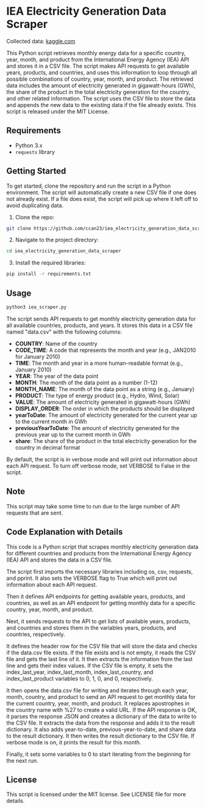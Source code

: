 # IEA Electricity Generation Data Scraper

Collected data: [kaggle.com](https://www.kaggle.com/datasets/ccanb23/iea-monthly-electricity-statistics)

This Python script retrieves monthly energy data for a specific country, year, month, and product from the International Energy Agency (IEA) API and stores it in a CSV file. The script makes API requests to get available years, products, and countries, and uses this information to loop through all possible combinations of country, year, month, and product. The retrieved data includes the amount of electricity generated in gigawatt-hours (GWh), the share of the product in the total electricity generation for the country, and other related information. The script uses the CSV file to store the data and appends the new data to the existing data if the file already exists. This script is released under the MIT License.

## Requirements
* Python 3.x
* `requests` library

## Getting Started
To get started, clone the repository and run the script in a Python environment. The script will automatically create a new CSV file if one does not already exist. If a file does exist, the script will pick up where it left off to avoid duplicating data.

1. Clone the repo:
```sh
git clone https://github.com/ccan23/iea_electricity_generation_data_scraper.git
```

2. Navigate to the project directory:
```sh
cd iea_electricity_generation_data_scraper
```

3. Install the required libraries:
```sh
pip install -r requirements.txt
```

## Usage
```sh
python3 iea_scraper.py
```

The script sends API requests to get monthly electricity generation data for all available countries, products, and years. It stores this data in a CSV file named "data.csv" with the following columns:

* **COUNTRY**: Name of the country
* **CODE_TIME**: A code that represents the month and year (e.g., JAN2010 for January 2010)
* **TIME**: The month and year in a more human-readable format (e.g., January 2010)
* **YEAR**: The year of the data point
* **MONTH**: The month of the data point as a number (1-12)
* **MONTH_NAME**: The month of the data point as a string (e.g., January)
* **PRODUCT**: The type of energy product (e.g., Hydro, Wind, Solar)
* **VALUE**: The amount of electricity generated in gigawatt-hours (GWh)
* **DISPLAY_ORDER**: The order in which the products should be displayed
* **yearToDate**: The amount of electricity generated for the current year up to the current month in GWh
* **previousYearToDate**: The amount of electricity generated for the previous year up to the current month in GWh
* **share**: The share of the product in the total electricity generation for the country in decimal format

By default, the script is in verbose mode and will print out information about each API request. To turn off verbose mode, set VERBOSE to False in the script.

## Note
This script may take some time to run due to the large number of API requests that are sent.

## Code Explanation with Details
This code is a Python script that scrapes monthly electricity generation data for different countries and products from the International Energy Agency (IEA) API and stores the data in a CSV file.

The script first imports the necessary libraries including os, csv, requests, and pprint. It also sets the VERBOSE flag to True which will print out information about each API request.

Then it defines API endpoints for getting available years, products, and countries, as well as an API endpoint for getting monthly data for a specific country, year, month, and product.

Next, it sends requests to the API to get lists of available years, products, and countries and stores them in the variables years, products, and countries, respectively.

It defines the header row for the CSV file that will store the data and checks if the data.csv file exists. If the file exists and is not empty, it reads the CSV file and gets the last line of it. It then extracts the information from the last line and gets their index values. If the CSV file is empty, it sets the index_last_year, index_last_month, index_last_country, and index_last_product variables to 0, 1, 0, and 0, respectively.

It then opens the data.csv file for writing and iterates through each year, month, country, and product to send an API request to get monthly data for the current country, year, month, and product. It replaces apostrophes in the country name with %27 to create a valid URL. If the API response is OK, it parses the response JSON and creates a dictionary of the data to write to the CSV file. It extracts the data from the response and adds it to the result dictionary. It also adds year-to-date, previous-year-to-date, and share data to the result dictionary. It then writes the result dictionary to the CSV file. If verbose mode is on, it prints the result for this month.

Finally, it sets some variables to 0 to start iterating from the beginning for the next run.

## License
This script is licensed under the MIT license. See LICENSE file for more details.
